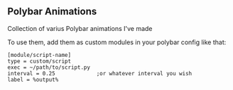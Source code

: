 ## Polybar Animations

Collection of varius Polybar animations I've made

To use them, add them as custom modules in your polybar config like that:

    [module/script-name]
    type = custom/script
    exec = ~/path/to/script.py
    interval = 0.25             ;or whatever interval you wish
    label = %output%
